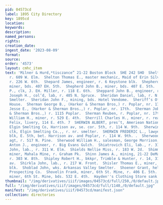 ```yaml
---
pid: 04573cd
label: 1895 City Directory
key: 1895cd
location: 
keywords: 
description: 
named_persons: 
rights: 
creation_date: 
ingest_date: '2023-08-09'
format: 
source: 
order: '4573'
layout: cmhc_item
text: 'Milner & Hurd,*tisczance” 21-22 Boston Block  SHE 242 SHO  Shelton Thomas,
  r. 609 W. Elm.  Shelton Thomas E., master mechanic, Maid of Erin Silver Mines Co.,
  r. 226 W. 6th.  Shepard James, engineer, r. 6 Keystone blk.  Shepherd Austin M.,
  miner, bds. 407 EH. 5th.  Shepherd John B., miner, bds. 407 E. 5th.  Shepherd Theodore
  P., clk, J. EH. Miller, r. 118 E. 6th.  Sheppard John B., engineer, r. 118 E. 5th.  Sheppard
  Joseph H., col’d, lab, r. 405 N. Spruce.  Sheridan Daniel, lab, r. N. of Bi-Metallic
  Smelter.  Sheridan John F., mining, bds. Hotel Vendome.  Sheriff’s Office, Court
  House.  Sherman George B., (Harker & Sherman Bros,) r. Poplar, nr. 17th.  Sherman
  Jesse E., (Harker & Sherman Bros.,) r. Poplar, nr. 17th.  Sherman Jobn E., (Harker
  & Sherman Bros.,) r. 1115 Poplar.  Sherman Reuben, r. Poplar, nr. 17th.  Sherman
  William H., miner, r. 529 E. 4th.  Sherrill Charles H., miner, r. rear 124 W. 4th.  Sherry
  Felix, livery, 114 E. 4th. 7  SHERWIN ALBERT, pres’t, Ameriean National Bank and
  Elgin Smelting Co, Harrison av, se. cor. 5th, r. 114 W. 9th.  Sherwin Albert E.,
  clk, Elgin Smelting Co.,, r. nr. smelter.  SHERWIN FREDERIC L., lawyer, 3 Chicago
  blk, E. 5th, bet. Harrison av. and Poplar, r. 114 W. 9th. .  Sherwood H. L., ins.
  agt, r. 517 N. Pine.  Sherwood William H., salesman, George Morrison, 300 W. 2d.  Shevick
  Anton J., engineer, r. Big Evans Gulch.  Shiatrovich Eli, lab., r. 311 W. Elm.  Shiatrovich
  John, lab., r. 311 W. Elm.  Shields Nellie Miss, r. 183 W. 2d.  Shimmin Samuel,
  miner, Mahala Mine, r. Graham Pk.  Shinn James A., mining, 21-22 DeMaineville bik,
  r. 303 W. 8th.  Shipley Robert H., bkkpr, Trimble & Hunter, r. 14, 311 Har- rison
  av.  Shirkla John, lab., r. 217 W. Front.  Shisler Thomas E., miner, r. 25 Keystone
  blk.  Shoblad John, wks. Arkansas Valley Smelter.  Shoener Grant, helper, Western
  Prospecting Co.  Shovelin Frank, miner, 6th St. Mine, r. 406 E. 5th.  Shovelin Patrick,
  miner, 6th St. Mine, bds. 532 E. 4th.  Hayden''s Clothing Store sank wick SnEarrear      '
thumbnail: "/img/derivatives/iiif/images/04573cd/full/250,/0/default.jpg"
full: "/img/derivatives/iiif/images/04573cd/full/1140,/0/default.jpg"
manifest: "/img/derivatives/iiif/04573cd/manifest.json"
collection: directories
---
```

